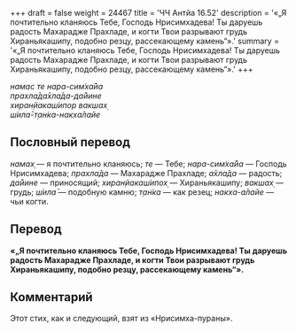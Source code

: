 +++
draft = false
weight = 24467
title = 'ЧЧ Антйа 16.52'
description = '«„Я почтительно кланяюсь Тебе, Господь Нрисимхадева! Ты даруешь радость Махарадже Прахладе, и когти Твои разрывают грудь Хираньякашипу, подобно резцу, рассекающему камень“».'
summary = '«„Я почтительно кланяюсь Тебе, Господь Нрисимхадева! Ты даруешь радость Махарадже Прахладе, и когти Твои разрывают грудь Хираньякашипу, подобно резцу, рассекающему камень“».'
+++

_намас те нара-сим̇ха̄йа  
прахла̄да̄хла̄да-да̄йине  
хиран̣йакаш́ипор вакшах̣  
ш́ила̄-т̣ан̇ка-накха̄лайе_

## Пословный перевод

_намах̣_ — я почтительно кланяюсь; _те_ — Тебе; _нара_\-_сим̇ха̄йа_ — Господь Нрисимхадева; _прахла̄да_ — Махарадже Прахладе; _а̄хла̄да_ — радость; _да̄йине_ — приносящий; _хиран̣йакаш́ипох̣_ — Хираньякашипу; _вакшах̣_ — грудь; _ш́ила̄_ — подобную камню; _т̣ан̇ка_ — как резец; _накха_\-_а̄лайе_ — чьи когти.

## Перевод

**«„Я почтительно кланяюсь Тебе, Господь Нрисимхадева! Ты даруешь радость Махарадже Прахладе, и когти Твои разрывают грудь Хираньякашипу, подобно резцу, рассекающему камень“».**

## Комментарий

Этот стих, как и следующий, взят из «Нрисимха-пураны».
